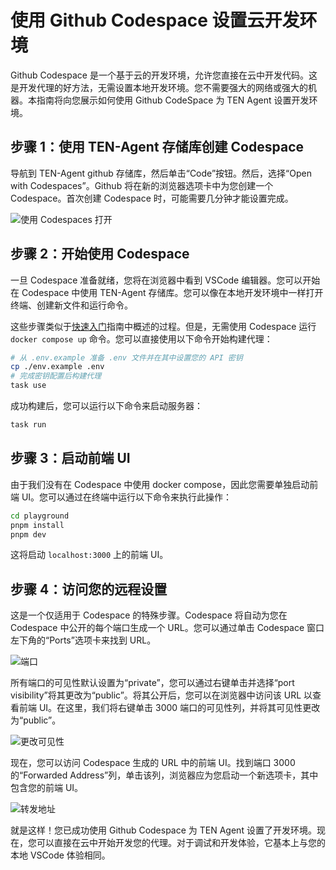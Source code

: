 # 使用 Github Codespace 设置云开发环境

Github Codespace 是一个基于云的开发环境，允许您直接在云中开发代码。这是开发代理的好方法，无需设置本地开发环境。您不需要强大的网络或强大的机器。本指南将向您展示如何使用 Github CodeSpace 为 TEN Agent 设置开发环境。

## 步骤 1：使用 TEN-Agent 存储库创建 Codespace

导航到 TEN-Agent github 存储库，然后单击“Code”按钮。然后，选择“Open with Codespaces”。Github 将在新的浏览器选项卡中为您创建一个 Codespace。首次创建 Codespace 时，可能需要几分钟才能设置完成。

![使用 Codespaces 打开](https://github.com/TEN-framework/docs/blob/main/assets/png/start_codespace.png?raw=true)

## 步骤 2：开始使用 Codespace

一旦 Codespace 准备就绪，您将在浏览器中看到 VSCode 编辑器。您可以开始在 Codespace 中使用 TEN-Agent 存储库。您可以像在本地开发环境中一样打开终端、创建新文件和运行命令。

这些步骤类似于[快速入门](https://doc.theten.ai/ten-agent/getting_started)指南中概述的过程。但是，无需使用 Codespace 运行 `docker compose up` 命令。您可以直接使用以下命令开始构建代理：

```bash
# 从 .env.example 准备 .env 文件并在其中设置您的 API 密钥
cp ./env.example .env
# 完成密钥配置后构建代理
task use
```

成功构建后，您可以运行以下命令来启动服务器：

```bash
task run
```

## 步骤 3：启动前端 UI

由于我们没有在 Codespace 中使用 docker compose，因此您需要单独启动前端 UI。您可以通过在终端中运行以下命令来执行此操作：

```bash
cd playground
pnpm install
pnpm dev
```

这将启动 `localhost:3000` 上的前端 UI。

## 步骤 4：访问您的远程设置

这是一个仅适用于 Codespace 的特殊步骤。Codespace 将自动为您在 Codespace 中公开的每个端口生成一个 URL。您可以通过单击 Codespace 窗口左下角的“Ports”选项卡来找到 URL。

![端口](https://github.com/TEN-framework/docs/blob/main/assets/png/codespace_ports.png?raw=true)

所有端口的可见性默认设置为“private”，您可以通过右键单击并选择“port visibility”将其更改为“public”。将其公开后，您可以在浏览器中访问该 URL 以查看前端 UI。在这里，我们将右键单击 3000 端口的可见性列，并将其可见性更改为“public”。

![更改可见性](https://github.com/TEN-framework/docs/blob/main/assets/png/codespace_visibility.png?raw=true)

现在，您可以访问 Codespace 生成的 URL 中的前端 UI。找到端口 3000 的“Forwarded Address”列，单击该列，浏览器应为您启动一个新选项卡，其中包含您的前端 UI。

![转发地址](https://github.com/TEN-framework/docs/blob/main/assets/png/codespace_forwarded_addr.png?raw=true)

就是这样！您已成功使用 Github Codespace 为 TEN Agent 设置了开发环境。现在，您可以直接在云中开始开发您的代理。对于调试和开发体验，它基本上与您的本地 VSCode 体验相同。
